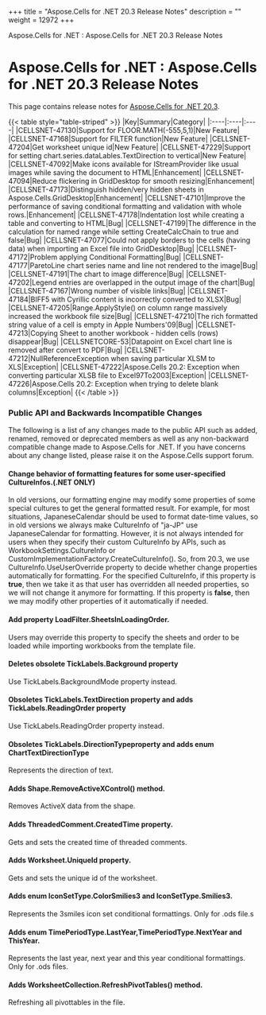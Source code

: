 +++
title = "Aspose.Cells for .NET 20.3 Release Notes" 
description = "" 
weight = 12972 
+++

Aspose.Cells for .NET : Aspose.Cells for .NET 20.3 Release Notes  

# Aspose.Cells for .NET : Aspose.Cells for .NET 20.3 Release Notes


This page contains release notes for [Aspose.Cells for .NET 20.3](https://www.nuget.org/packages/Aspose.Cells/20.3.0).

{{< table style="table-striped" >}}
|Key|Summary|Category|
|:----|:----|:----|
|CELLSNET-47130|Support for FLOOR.MATH(-555,5,1)|New Feature|
|CELLSNET-47168|Support for FILTER function|New Feature|
|CELLSNET-47204|Get worksheet unique id|New Feature|
|CELLSNET-47229|Support for setting chart.series.dataLables.TextDirection to vertical|New Feature|
|CELLSNET-47092|Make icons available for IStreamProvider like usual images while saving the document to HTML|Enhancement|
|CELLSNET-47094|Reduce flickering in GridDesktop for smooth resizing|Enhancement|
|CELLSNET-47173|Distinguish hidden/very hidden sheets in Aspose.Cells.GridDesktop|Enhancement|
|CELLSNET-47101|Improve the performance of saving conditional formatting and validation with whole rows.|Enhancement|
|CELLSNET-47178|Indentation lost while creating a table and converting to HTML|Bug|
|CELLSNET-47199|The difference in the calculation for named range while setting CreateCalcChain to true and false|Bug|
|CELLSNET-47077|Could not apply borders to the cells (having data) when importing an Excel file into GridDesktop|Bug|
|CELLSNET-47172|Problem applying Conditional Formatting|Bug|
|CELLSNET-47177|ParetoLine chart series name and line not rendered to the image|Bug|
|CELLSNET-47191|The chart to image difference|Bug|
|CELLSNET-47202|Legend entries are overlapped in the output image of the chart|Bug|
|CELLSNET-47167|Wrong number of visible links|Bug|
|CELLSNET-47184|BIFF5 with Cyrillic content is incorrectly converted to XLSX|Bug|
|CELLSNET-47205|Range.ApplyStyle() on column range massively increased the workbook file size|Bug|
|CELLSNET-47210|The rich formatted string value of a cell is empty in Apple Numbers'09|Bug|
|CELLSNET-47213|Copying Sheet to another workbook - hidden cells (rows) disappear|Bug|
|CELLSNETCORE-53|Datapoint on Excel chart line is removed after convert to PDF|Bug|
|CELLSNET-47212|NullReferenceException when saving particular XLSM to XLS|Exception|
|CELLSNET-47222|Aspose.Cells 20.2: Exception when converting particular XLSB file to Excel97To2003|Exception|
|CELLSNET-47226|Aspose.Cells 20.2: Exception when trying to delete blank columns|Exception|
{{< /table >}}

### Public API and Backwards Incompatible Changes

The following is a list of any changes made to the public API such as added, renamed, removed or deprecated members as well as any non-backward compatible change made to Aspose.Cells for .NET. If you have concerns about any change listed, please raise it on the Aspose.Cells support forum.

#### Change behavior of formatting features for some user-specified CultureInfos.(.NET ONLY)

In old versions, our formatting engine may modify some properties of some special cultures to get the general formatted result. For example, for most situations, JapaneseCalendar should be used to format date-time values, so in old versions we always make CultureInfo of "ja-JP" use JapaneseCalendar for formatting. However, it is not always intended for users when they specify their custom CultureInfo by APIs, such as WorkbookSettings.CultureInfo or CustomImplementationFactory.CreateCultureInfo(). So, from 20.3, we use CultureInfo.UseUserOverride property to decide whether change properties automatically for formatting. For the specified CultureInfo, if this property is **true**, then we take it as that user has overridden all needed properties, so we will not change it anymore for formatting. If this property is **false**, then we may modify other properties of it automatically if needed.

#### Add property LoadFilter.SheetsInLoadingOrder.

Users may override this property to specify the sheets and order to be loaded while importing workbooks from the template file.

#### Deletes obsolete TickLabels.Background property

Use TickLabels.BackgroundMode property instead.

#### Obsoletes TickLabels.TextDirection property and adds TickLabels.ReadingOrder property

Use TickLabels.ReadingOrder property instead.

#### Obsoletes TickLabels.DirectionTypeproperty and adds enum ChartTextDirectionType

Represents the direction of text.

#### Adds Shape.RemoveActiveXControl() method.

Removes ActiveX data from the shape.

#### Adds ThreadedComment.CreatedTime property.

Gets and sets the created time of threaded comments.

#### Adds Worksheet.UniqueId property.

Gets and sets the unique id of the worksheet.

#### Adds enum IconSetType.ColorSmilies3 and IconSetType.Smilies3.

Represents the 3smiles icon set conditional formattings. Only for .ods file.s

#### Adds enum TimePeriodType.LastYear,TimePeriodType.NextYear and ThisYear.

Represents the last year, next year and this year conditional formattings. Only for .ods files.

#### Adds WorksheetCollection.RefreshPivotTables() method.

Refreshing all pivottables in the file.

